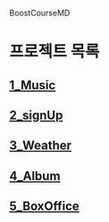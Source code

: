 BoostCourseMD

# 프로젝트 목록

## [1_Music](https://github.com/taeuk178/BoostCourseMD/blob/main/1_Project.md)

## [2_signUp](https://github.com/taeuk178/BoostCourseMD/blob/main/2_Project.md)

## [3_Weather](https://github.com/taeuk178/BoostCourseMD/blob/main/3_Project.md)

## [4_Album](https://github.com/taeuk178/BoostCourseMD/blob/main/4_Project.md)

## [5_BoxOffice](https://github.com/taeuk178/BoostCourseMD/blob/main/5_Project.md)
